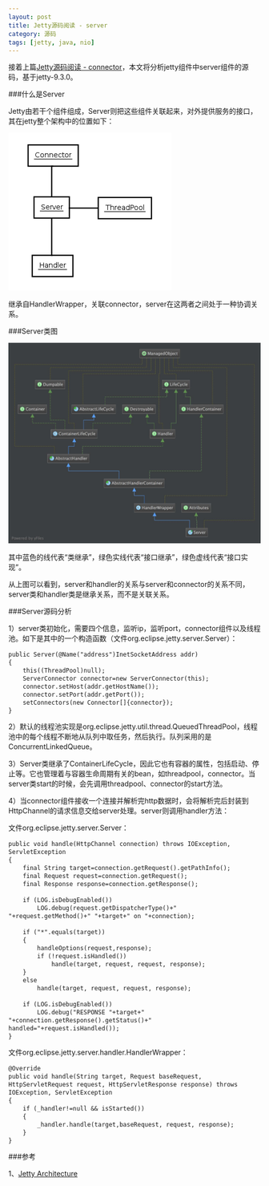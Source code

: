 ```yaml
---
layout: post
title: Jetty源码阅读 - server
category: 源码
tags: [jetty, java, nio]
---
```


接着上篇[Jetty源码阅读 - connector](/2015/01/26/jetty-connector/)，本文将分析jetty组件中server组件的源码，基于jetty-9.3.0。

###什么是Server

Jetty由若干个组件组成，Server则把这些组件关联起来，对外提供服务的接口，其在jetty整个架构中的位置如下：

![jetty-high-level-architecture](/assets/images/jetty-high-level-architecture.png)

继承自HandlerWrapper，关联connector，server在这两者之间处于一种协调关系。

###Server类图

![jetty server](/assets/images/jetty_server.jpg)

其中蓝色的线代表“类继承”，绿色实线代表“接口继承”，绿色虚线代表“接口实现”。

从上图可以看到，server和handler的关系与server和connector的关系不同， server类和handler类是继承关系，而不是关联关系。

###Server源码分析

1）server类初始化，需要四个信息，监听ip，监听port，connector组件以及线程池。如下是其中的一个构造函数（文件org.eclipse.jetty.server.Server）：

    public Server(@Name("address")InetSocketAddress addr)
    {
        this((ThreadPool)null);
        ServerConnector connector=new ServerConnector(this);
        connector.setHost(addr.getHostName());
        connector.setPort(addr.getPort());
        setConnectors(new Connector[]{connector});
    }

2）默认的线程池实现是org.eclipse.jetty.util.thread.QueuedThreadPool，线程池中的每个线程不断地从队列中取任务，然后执行。队列采用的是ConcurrentLinkedQueue。

3）Server类继承了ContainerLifeCycle，因此它也有容器的属性，包括启动、停止等。它也管理着与容器生命周期有关的bean，如threadpool，connector。当server类start的时候，会先调用threadpool、connector的start方法。

4）当connector组件接收一个连接并解析完http数据时，会将解析完后封装到HttpChannel的请求信息交给server处理。server则调用handler方法：

文件org.eclipse.jetty.server.Server：

    public void handle(HttpChannel connection) throws IOException, ServletException
    {
        final String target=connection.getRequest().getPathInfo();
        final Request request=connection.getRequest();
        final Response response=connection.getResponse();

        if (LOG.isDebugEnabled())
            LOG.debug(request.getDispatcherType()+" "+request.getMethod()+" "+target+" on "+connection);

        if ("*".equals(target))
        {
            handleOptions(request,response);
            if (!request.isHandled())
                handle(target, request, request, response);
        }
        else
            handle(target, request, request, response);

        if (LOG.isDebugEnabled())
            LOG.debug("RESPONSE "+target+"  "+connection.getResponse().getStatus()+" handled="+request.isHandled());
    }

文件org.eclipse.jetty.server.handler.HandlerWrapper：

    @Override
    public void handle(String target, Request baseRequest, HttpServletRequest request, HttpServletResponse response) throws IOException, ServletException
    {
        if (_handler!=null && isStarted())
        {
            _handler.handle(target,baseRequest, request, response);
        }
    }

###参考

1、[Jetty Architecture](http://www.eclipse.org/jetty/documentation/current/architecture.html#basic-architecture)

